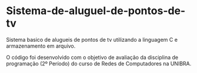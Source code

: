 # Sistema-de-aluguel-de-pontos-de-tv
Sistema basico de alugueis de pontos de tv utilizando a linguagem C e armazenamento em arquivo.

O código foi desenvolvido com o objetivo de avaliação da disciplina de programação (2º Período) do curso de Redes de Computadores na UNIBRA.
